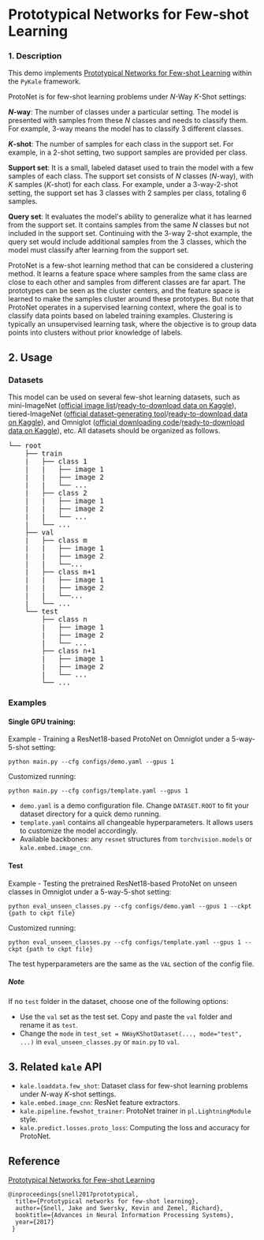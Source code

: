 # Prototypical Networks for Few-shot Learning

### 1. Description

This demo implements [Prototypical Networks for Few-shot Learning](https://github.com/jakesnell/prototypical-networks) within the `PyKale` framework.

ProtoNet is for few-shot learning problems under $N$-Way $K$-Shot settings:

**$N$-way**: The number of classes under a particular setting. The model is presented with samples from these $N$ classes and needs to classify them. For example, 3-way means the model has to classify 3 different classes.

**$K$-shot**: The number of samples for each class in the support set. For example, in a 2-shot setting, two support samples are provided per class.

**Support set**: It is a small, labeled dataset used to train the model with a few samples of each class. The support set consists of $N$ classes ($N$-way), with $K$ samples ($K$-shot) for each class. For example, under a 3-way-2-shot setting, the support set has 3 classes with 2 samples per class, totaling 6 samples.

**Query set**: It evaluates the model's ability to generalize what it has learned from the support set. It contains samples from the same $N$ classes but not included in the support set. Continuing with the 3-way 2-shot example, the query set would include additional samples from the 3 classes, which the model must classify after learning from the support set.

ProtoNet is a few-shot learning method that can be considered a clustering method. It learns a feature space where samples from the same class are close to each other and samples from different classes are far apart. The prototypes can be seen as the cluster centers, and the feature space is learned to make the samples cluster around these prototypes. But note that ProtoNet operates in a supervised learning context, where the goal is to classify data points based on labeled training examples. Clustering is typically an unsupervised learning task, where the objective is to group data points into clusters without prior knowledge of labels.


## 2. Usage

### Datasets

This model can be used on several few-shot learning datasets, such as mini-ImageNet ([official image list](https://drive.google.com/file/d/1iBu_Iqt49opXHSUNcTRU2WQas1WICLwQ/view)/[ready-to-download data on Kaggle](https://www.kaggle.com/datasets/arjunashok33/miniimagenet)), tiered-ImageNet ([official dataset-generating tool](https://github.com/yaoyao-liu/tiered-imagenet-tools)/[ready-to-download data on Kaggle](https://www.kaggle.com/datasets/arjun2000ashok/tieredimagenet)), and Omniglot ([official downloading code](https://github.com/brendenlake/omniglot)/[ready-to-download data on Kaggle](https://www.kaggle.com/datasets/watesoyan/omniglot)), etc. All datasets should be organized as follows.

<pre>
└── root
    ├── train
    |   ├── class 1
    |   |   ├── image 1
    |   |   ├── image 2
    |   |   └── ...
    |   ├── class 2
    |   |   ├── image 1
    |   |   ├── image 2
    |   |   └── ...
    |   └── ...
    ├── val
    |   ├── class m
    |   |   ├── image 1
    |   |   ├── image 2
    |   |   └──...
    |   ├── class m+1
    |   |   ├── image 1
    |   |   ├── image 2
    |   |   └──...
    |   └── ...
    └── test
        ├── class n
        |   ├── image 1
        |   ├── image 2
        |   └── ...
        ├── class n+1
        |   ├── image 1
        |   ├── image 2
        |   └── ...
        └── ...
</pre>

### Examples

#### Single GPU training:

Example - Training a ResNet18-based ProtoNet on Omniglot under a 5-way-5-shot setting:

`python main.py --cfg configs/demo.yaml --gpus 1`

Customized running:

`python main.py --cfg configs/template.yaml --gpus 1`

- `demo.yaml` is a demo configuration file. Change `DATASET.ROOT` to fit your dataset directory for a quick demo running.
- `template.yaml` contains all changeable hyperparameters. It allows users to customize the model accordingly.
- Available backbones: any `resnet` structures from `torchvision.models` or `kale.embed.image_cnn`.

#### Test

Example - Testing the pretrained ResNet18-based ProtoNet on unseen classes in Omniglot under a 5-way-5-shot setting:

`python eval_unseen_classes.py --cfg configs/demo.yaml --gpus 1 --ckpt {path to ckpt file}`

Customized running:

`python eval_unseen_classes.py --cfg configs/template.yaml --gpus 1 --ckpt {path to ckpt file}`

The test hyperparameters are the same as the `VAL` section of the config file.

##### Note
If no `test` folder in the dataset, choose one of the following options:
- Use the `val` set as the test set. Copy and paste the `val` folder and rename it as `test`.
- Change the `mode` in `test_set = NWayKShotDataset(..., mode="test", ...)` in `eval_unseen_classes.py` or `main.py` to `val`.

## 3. Related `kale` API

- `kale.loaddata.few_shot`: Dataset class for few-shot learning problems under $N$-way $K$-shot settings.
- `kale.embed.image_cnn`: ResNet feature extractors.
- `kale.pipeline.fewshot_trainer`: ProtoNet trainer in `pl.LightningModule` style.
- `kale.predict.losses.proto_loss`: Computing the loss and accuracy for ProtoNet.

## Reference
[Prototypical Networks for Few-shot Learning](https://arxiv.org/abs/1703.05175)
```
@inproceedings{snell2017prototypical,
  title={Prototypical networks for few-shot learning},
  author={Snell, Jake and Swersky, Kevin and Zemel, Richard},
  booktitle={Advances in Neural Information Processing Systems},
  year={2017}
 }
```
